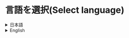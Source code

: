 # 言語を選択(Select language)
<details>
  <summary>
    日本語
  </summary>
  <div>

# Server Starter
ボタンクリックによって簡単にサーバーを立てることができるようにするソフトウェアです。

# 使い方
1. `Setup_ServerStarter.msi`を[こちら](https://github.com/CivilTT/ServerStarter/releases/download/v1.1.0/Setup_ServerStarter.msi)からダウンロードしてください。
2. ダウンロードしたファイルを起動し、デスクトップに`Server Starter`というショートカットが作成されたことを確認してください。
3. `Server Starter`を起動してください。
4. プレイヤー名などを入力する画面にて情報を入力し、次の画面で起動したいサーバーのバージョンとワールド名を設定してください。
5. "RUN"を押してください。
6. 少しするとサーバーの起動が開始されます。

# 搭載機能
## 初期設定
~~~
本システムはポート開放（ポートマッピング）機能をサポートしていません。
サーバーにほかの人が入るためには必要な作業なので、25565番のポートを解放してください。
~~~
インストール後に最初に起動すると以下のような画面が表示されます。<br>
自身のゲーム内での名前を入力してください。<br>
GitについてはShareWorldというレポジトリを作成し、[サーバー同期機能](https://github.com/CivilTT/ServerStarter#shareworld)を使用する場合は入力してください。<br>
使用しない場合はExampleのままで問題ありません。<br>
<br>
![infobuilder](https://github.com/CivilTT/ServerStarter/blob/master/Images/infobuilder.jpg)

## サーバーの起動
以下の画面が本システムのメイン画面です。<br>
`Version`にて起動するサーバーのバージョンを指定し、`World`にて起動するワールドを選択します。<br>
最初はVersionもWordも何もインストールされていないため、【new Version(World)】より、インストールしたいバージョンを選択し、起動するワールドの名前を決めてください。<br>
<br>
![main1](https://github.com/CivilTT/ServerStarter/blob/master/Images/main1.png)

### バージョンアップ
最新のバージョンがリリースされたなどの要因でワールドのバージョンを上げることができます。<br>
以下の写真のように、起動したいサーバーバージョンと、バージョンアップしたいワールドを選択してください。<br>
この場合、**1.17.1**でサーバーを起動するため、**1.16.1のworld**を1.17.1にバージョンアップします。<br>
<br>
![main3](https://github.com/CivilTT/ServerStarter/blob/master/Images/main3.png)

### 既存ワールドの導入
本システムを導入した際など、もともとのワールドデータを移行したい場面に対応します。<br>
【new World】として新規ワールドの名称を設定し、More SettingsよりCustom Mapボタンを押します。<br>
[配布ワールドを導入する](https://github.com/CivilTT/ServerStarter#%E9%85%8D%E5%B8%83%E3%83%AF%E3%83%BC%E3%83%AB%E3%83%89custom-map)際と同じ手順でワールドデータの入ったフォルダを選択してください。<br>
なお、選択するフォルダの階層が以下のようになっていることも確認してください。<br>
そのあとは、OKを押し、RUNすることでサーバーを本システムより起動することができるようになります。<br>
~~~
（選択するフォルダ）
    |
    ├─advancements
    ├─data
    ├─datapacks
    ├─DIM1
    ├─DIM-1
    ├─dimensions
    ├─entities
    ├─playerdata
    ├─poi
    ├─region
    ├─stats
    ├─level.dat
    ├─level.dat_old
    └─session.lock
~~~

### Spigot
Spigotサーバーを導入する場合は【new Version】にて`Import Spigot`をYesに変更してください。<br>
これにより、バージョンの一覧がSpigotのものに切り替わります。<br>
次回以降Spigotがすでに導入されている状態では、普通のバージョンと同じようにバージョン一覧から選択できるようになっています。<br>
<br>
![Spigot1](https://github.com/CivilTT/ServerStarter/blob/master/Images/Spigot1.png)
    
### SpigotとVanila
もともとVanilaサーバーとして作成したワールドをSpigotサーバーとして立てたい場合、自動的に変換する機能が作動します。<br>
また、逆にSpigotからVanilaに変換することもできます。<br>
バージョンアップの際と同様に起動したいサーバーともともとのワールドを選択するだけで自動的にサーバーデータの変換が行われます。<br>
<br>
![Spigot2](https://github.com/CivilTT/ServerStarter/blob/master/Images/Spigot2.png)

## ShareWorld
サーバーの起動を常に1人が行う場合、その人がいないときはマルチプレイができません。<br>
しかし、このShareWorldを用いることで、前回サーバーを立てた人とは別の人でもサーバーを最新の状態で起動することができます。<br>
### 事前準備（Gitレポジトリの設定）
[こちらの記事](https://qiita.com/CivilTT/items/16d53b734ac9d75c2e79)にまとめてあるため、参照しながら作業を進めてください。

### 利用方法
`info.txt`の編集が終わり次第、保存したうえでこれを閉じ、本システムをショートカットより起動して下さい。<br>
すると、以下の写真のようにWorldの一覧に`ShareWorld`が追加されています。<br>
これを選択してワールドを起動することで、同期されたサーバーシステムを構築することができます。<br>
<br>
![main2](https://github.com/CivilTT/ServerStarter/blob/master/Images/main2.png)
<br>
なお、同様の設定をサーバーを共有で開く可能性のある人にも行うことで、サーバー起動時にその人にも最新のデータが同期されるようになります。
    
## More Settings
メイン画面の一番下にある`More Settings`を選択することにより、新しいウィンドウが開きます。
### Server Properties
以下のような画面にて設定を行うことができます。<br>
主要な項目を**Main Settings**にて表示し、そのほかの項目についてはtrue/falseで設定するもの、数字などの文字で指定するものに分けて**Other Settings**にて表示しています。<br>
<br>
![moresettings1](https://github.com/CivilTT/ServerStarter/blob/master/Images/moresettings1.png)
    
### 配布ワールド＆Datapacks＆Plugins 
これらの設定はMore Settingsの上部にあるボタンより、別のウィンドウを立ち上げることで、設定できるようになります。
#### 配布ワールド（Custom Map）
配布ワールドは新規ワールドの導入時のみ、開くことができる設定になっています。<br>
配布ワールドの製作者様が作成したzipファイルや展開済みのフォルダをImportボタンを押して、選択してください。<br>
この時、選択するデータの種類をあらかじめ設定しておいてください。以下の画像ではImportを押すとzipファイルを選択できるようになっています。<br>
設定が終わり次第、OKボタンを押し、設定を保存してください。<br>
<br>
![custom1](https://github.com/CivilTT/ServerStarter/blob/master/Images/custom1.png)
    

#### Datapacks
データパックについても配布ワールドと同様に、導入するファイルを選択することで設定ができます。<br>
また、リスト中のデータパックを選択し、Removeボタンを押すことで、データパックを削除することができます。<br>
<br>
![datapack1](https://github.com/CivilTT/ServerStarter/blob/master/Images/datapack1.png)
    
#### Plugins
PluginはSpigotサーバーを導入する際にのみ、設定を行うことができます。<br>
これも配布ワールドと同様の手順でjarファイルを選択することにより、設定ができます。<br>
また、Pluginの削除についても、リスト上で選択したのちにRemoveボタンを押すことで反映されます。<br>
<br>
![plugin1](https://github.com/CivilTT/ServerStarter/blob/master/Images/plugins1.png)

## Others
### ワールドデータのリセット
同じ名前のワールドを新しく作り直す場合、ワールドのリセットができます。<br>
以下の画像のように、メイン画面にある`Recreate World`のチェックボックスを入れてください。<br>
また、前のワールドを保存する場合はその下の`Save World`のチェックボックスも入れてください。<br>
<br>
![reset](https://github.com/CivilTT/ServerStarter/blob/master/Images/Reset.png)

### データの削除
同じ名前のワールドを再生成するのではなく、ワールドを削除してしまうこともできます。<br>
メイン画面にてバージョンやワールドの選択を行う欄の横にゴミ箱ボタンがあります。<br>
削除したいバージョンやワールドを選択したうえでこのボタンを押すことで、データを削除することができます。<br>
<br>
![delete1]()
![delete2]()

### OP権限の付与
サーバーを起動した際にコマンドを使いたい時など、自身にOP権限を付与したい場面は多いと思います。<br>
以下の画像のように、メイン画面の`~~ has op rights`のチェックボックスを入れることで、サーバーを起動した人には自動でOP権限を付与することができます。<br>
この際、付与する権限レベルは最高の4になり、ほかの参加者に自動的にOP権限を付与するわけではありません。<br>
<br>
![op](https://github.com/CivilTT/ServerStarter/blob/master/Images/op.png)

### サーバー終了後のPCのシャットダウン
サーバーを起動した人が先にゲームから抜けてしまい、参加者が全員抜けた後もPCがつけっぱなしになってしまうことがあると思います。<br>
以下の画像のように、メイン画面の`Shutdown this PC`のチェックボックスを入れておくことで、サーバーが停止した後にPCを自動でシャットダウンします。<br>
サーバーを停止する必要はあるため、最後に抜ける人にゲーム内で`/stop`のコマンドを打ってもらう必要はあります。<br>
なお、シャットダウンする前に確認のダイアログが表示されるため、サーバー終了後にシャットダウンしないことも選択できます。<br>
<br>
![shutdown](https://github.com/CivilTT/ServerStarter/blob/master/Images/shutdown.png)

### 開発者向け機能（ベータ版）
本システムは基本的な機能についてはコマンドラインより操作することができます。<br>
詳細な解説についてはカレントディレクトリをインストールフォルダへ移動させ、`/?`オプションよりご確認ください。<br>
なお、規定通りのインストールフォルダにインストールされている場合は、以下のコマンドで確認することができます。<br>
    
~~~
cd .\AppData\Roaming\.minecraft\Servers
Server_GUI2.exe /?
~~~

また、More Settingsの最下部にある`Get All-VerWor.json`のチェックボックスを適用することにより、本システムにインストールされているバージョンとワールドデータの一覧を表示することができます。<br>
<br>
![all-verwor](https://github.com/CivilTT/ServerStarter/blob/master/Images/All-VerWor.png)
    
# 利用規約
インストーラに同梱されており、利用開始時にこれに同意する必要があります。<br>
なお利用規約はバージョンの改定とともに、予告なく変更する可能性がありますこと、予めご了承ください。

# 問題が発生した場合
個別の環境における問題については、作者が回答することはありません。<br>
しかし、明らかなシステム側のバグである場合やバグであることが疑われる場合は、恐れ入りますが作者の[Twitter](https://twitter.com/CivilT_T)のDMにそっとご報告いただけますと幸いです。<br>
よろしくお願いいたします。

# 詳細な解説＆機能紹介
[こちら](https://qiita.com/CivilTT/items/a59d9be7cea50d60a666)のリンクよりご確認ください。


  </div>
</details>
<details>
  <summary>
    English
  </summary>
  <div>

# Server Starter
You can easily build the Minecraft Multiplay server

# How to use
1. Download `Setup_ServerStarter.msi` at [here](https://github.com/CivilTT/ServerStarter/releases/download/v1.0.0/Setup_ServerStarter.msi)
2. Start this file and check to create `Server Starter` at your Desktop
3. Start `Server Starter`
4. Set any information and Select Version and World
5. Push "RUN" button
6. You can build the Minecraft Server!!

# More Information
It is [HERE](https://qiita.com/CivilTT/items/a59d9be7cea50d60a666)!!

  </div>
</details>
